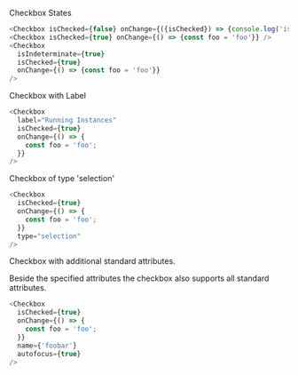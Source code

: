 Checkbox States

```js
<Checkbox isChecked={false} onChange={({isChecked}) => {console.log('is checked', isChecked)}} />
<Checkbox isChecked={true} onChange={() => {const foo = 'foo'}} />
<Checkbox
  isIndeterminate={true}
  isChecked={true}
  onChange={() => {const foo = 'foo'}}
/>
```

Checkbox with Label

```js
<Checkbox
  label="Running Instances"
  isChecked={true}
  onChange={() => {
    const foo = 'foo';
  }}
/>
```

Checkbox of type 'selection'

```js
<Checkbox
  isChecked={true}
  onChange={() => {
    const foo = 'foo';
  }}
  type="selection"
/>
```

Checkbox with additional standard attributes.

Beside the specified attributes the checkbox also supports all standard attributes.

```js
<Checkbox
  isChecked={true}
  onChange={() => {
    const foo = 'foo';
  }}
  name={'foobar'}
  autofocus={true}
/>
```
